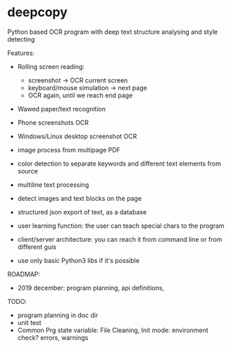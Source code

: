# deepcopy
Python based OCR program with deep text structure analysing and style detecting

Features:
 - Rolling screen reading: 
    - screenshot -> OCR current screen
    - keyboard/mouse simulation -> next page
    - OCR again, until we reach end page
 - Wawed paper/text recognition
 - Phone screenshots OCR 
 - Windows/Linux desktop screenshot OCR
 - image process from multipage PDF
 - color detection to separate keywords and different text elements from source
 - multiline text processing
 - detect images and text blocks on the page
 - structured json export of text, as a database
 
 - user learning function: the user can teach special chars to the program

 - client/server architecture: you can reach it from command line or from different guis

 - use only basic Python3 libs if it's possible

 ROADMAP: 
  - 2019 december: program planning, api definitions, 

 TODO: 
  - program planning in doc dir
  - unit test
  - Common Prg state variable: File Cleaning, Init mode: environment check? 
    errors, warnings
